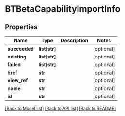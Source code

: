 # BTBetaCapabilityImportInfo

## Properties
Name | Type | Description | Notes
------------ | ------------- | ------------- | -------------
**succeeded** | **list[str]** |  | [optional] 
**existing** | **list[str]** |  | [optional] 
**failed** | **list[str]** |  | [optional] 
**href** | **str** |  | [optional] 
**view_ref** | **str** |  | [optional] 
**name** | **str** |  | [optional] 
**id** | **str** |  | [optional] 

[[Back to Model list]](../README.md#documentation-for-models) [[Back to API list]](../README.md#documentation-for-api-endpoints) [[Back to README]](../README.md)


